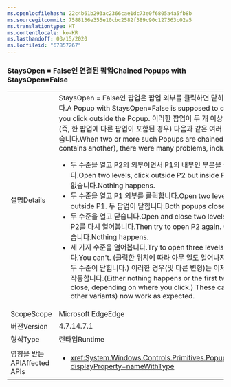 ```yaml
---
ms.openlocfilehash: 22c4b61b293ac2366cae1dc73e0f6805a4a5fb8b
ms.sourcegitcommit: 7588136e355e10cbc2582f389c90c127363c02a5
ms.translationtype: HT
ms.contentlocale: ko-KR
ms.lasthandoff: 03/15/2020
ms.locfileid: "67857267"
---
```

### <a name="chained-popups-with-staysopenfalse"></a><span data-ttu-id="0916d-101">StaysOpen = False인 연결된 팝업</span><span class="sxs-lookup"><span data-stu-id="0916d-101">Chained Popups with StaysOpen=False</span></span>

|   |   |
|---|---|
|<span data-ttu-id="0916d-102">설명</span><span class="sxs-lookup"><span data-stu-id="0916d-102">Details</span></span>|<span data-ttu-id="0916d-103">StaysOpen = False인 팝업은 팝업 외부를 클릭하면 닫히게 되어 있습니다.</span><span class="sxs-lookup"><span data-stu-id="0916d-103">A Popup with StaysOpen=False is supposed to close when you click outside the Popup.</span></span> <span data-ttu-id="0916d-104">이러한 팝업이 두 개 이상 연결된 경우(즉, 한 팝업에 다른 팝업이 포함된 경우) 다음과 같은 여러 문제가 발생했습니다.</span><span class="sxs-lookup"><span data-stu-id="0916d-104">When two or more such Popups are chained (i.e. one contains another), there were many problems, including:</span></span><ul><li><span data-ttu-id="0916d-105">두 수준을 열고 P2의 외부이면서 P1의 내부인 부분을 클릭합니다.</span><span class="sxs-lookup"><span data-stu-id="0916d-105">Open two levels, click outside P2 but inside P1.</span></span>  <span data-ttu-id="0916d-106">아무 반응이 없습니다.</span><span class="sxs-lookup"><span data-stu-id="0916d-106">Nothing happens.</span></span></li><li><span data-ttu-id="0916d-107">두 수준을 열고 P1 외부를 클릭합니다.</span><span class="sxs-lookup"><span data-stu-id="0916d-107">Open two levels, click outside P1.</span></span>  <span data-ttu-id="0916d-108">두 팝업이 닫힙니다.</span><span class="sxs-lookup"><span data-stu-id="0916d-108">Both popups close.</span></span></li><li><span data-ttu-id="0916d-109">두 수준을 열고 닫습니다.</span><span class="sxs-lookup"><span data-stu-id="0916d-109">Open and close two levels.</span></span>  <span data-ttu-id="0916d-110">그런 다음, P2를 다시 열어봅니다.</span><span class="sxs-lookup"><span data-stu-id="0916d-110">Then try to open P2 again.</span></span>  <span data-ttu-id="0916d-111">아무 반응이 없습니다.</span><span class="sxs-lookup"><span data-stu-id="0916d-111">Nothing happens.</span></span></li><li><span data-ttu-id="0916d-112">세 가지 수준을 열어봅니다.</span><span class="sxs-lookup"><span data-stu-id="0916d-112">Try to open three levels.</span></span>  <span data-ttu-id="0916d-113">열리지 않습니다.</span><span class="sxs-lookup"><span data-stu-id="0916d-113">You can't.</span></span>  <span data-ttu-id="0916d-114">(클릭한 위치에 따라 아무 일도 일어나지 않거나 처음 두 수준이 닫힙니다.) 이러한 경우(및 다른 변형)는 이제 정상적으로 작동합니다.</span><span class="sxs-lookup"><span data-stu-id="0916d-114">(Either nothing happens or the first two levels close, depending on where you click.) These cases (and other variants) now work as expected.</span></span></li></ul>|
|<span data-ttu-id="0916d-115">Scope</span><span class="sxs-lookup"><span data-stu-id="0916d-115">Scope</span></span>|<span data-ttu-id="0916d-116">Microsoft Edge</span><span class="sxs-lookup"><span data-stu-id="0916d-116">Edge</span></span>|
|<span data-ttu-id="0916d-117">버전</span><span class="sxs-lookup"><span data-stu-id="0916d-117">Version</span></span>|<span data-ttu-id="0916d-118">4.7.1</span><span class="sxs-lookup"><span data-stu-id="0916d-118">4.7.1</span></span>|
|<span data-ttu-id="0916d-119">형식</span><span class="sxs-lookup"><span data-stu-id="0916d-119">Type</span></span>|<span data-ttu-id="0916d-120">런타임</span><span class="sxs-lookup"><span data-stu-id="0916d-120">Runtime</span></span>|
|<span data-ttu-id="0916d-121">영향을 받는 API</span><span class="sxs-lookup"><span data-stu-id="0916d-121">Affected APIs</span></span>|<ul><li><xref:System.Windows.Controls.Primitives.Popup.StaysOpen?displayProperty=nameWithType></li></ul>|
